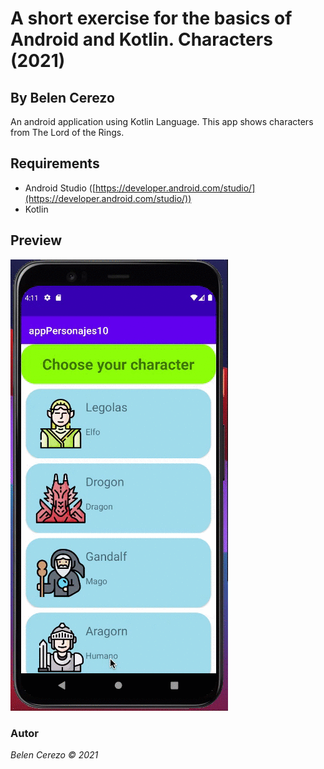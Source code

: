 # A short exercise for the basics of Android and Kotlin. Characters (2021)
## By Belen Cerezo

An android application using Kotlin Language. This app shows characters from The Lord of the Rings.

## Requirements
* Android Studio ([https://developer.android.com/studio/](https://developer.android.com/studio/))
* Kotlin

## Preview

![Demo](./demoCharacters.gif)


### Autor
*Belen Cerezo © 2021*
